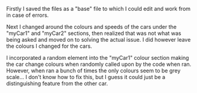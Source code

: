 Firstly I saved the files as a "base" file to which I could edit and work from in case of errors.

Next I changed around the colours and speeds of the cars under the "myCar1" and "myCar2" sections, then realized that was not what was being asked and moved on to solving the actual issue. I did however leave the colours I changed for the cars.

I incorporated a random element into the "myCar1" colour section making the car change colours when randomly called upon by the code when ran. However, when ran a bunch of times the only colours seem to be grey scale... I don't know how to fix this, but I guess it could just be a distinguishing feature from the other car.

